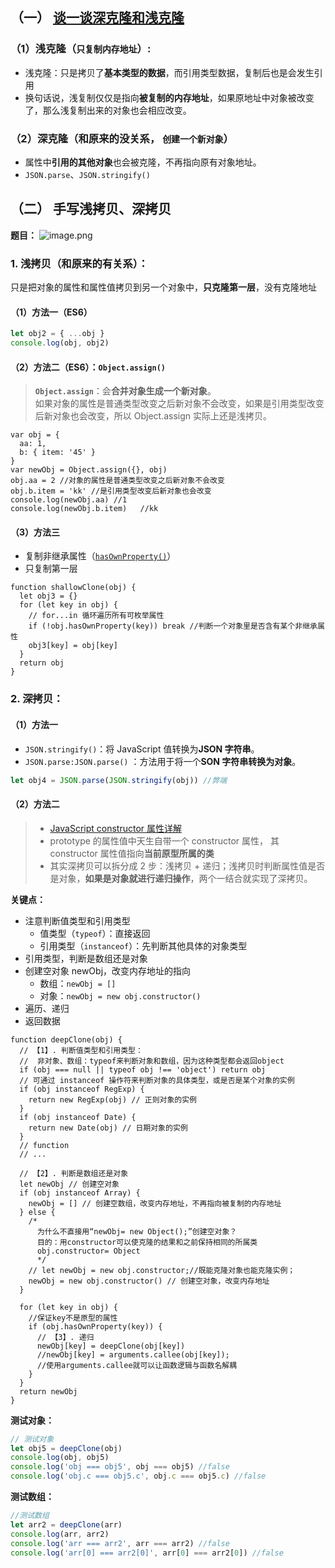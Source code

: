 ## （一） [谈一谈深克隆和浅克隆](https://blog.csdn.net/sinat_17775997/article/details/70482279)

### （1）浅克隆（`只复制内存地址`）:

- 浅克隆：只是拷贝了**基本类型的数据**，而引用类型数据，复制后也是会发生引用
- 换句话说，浅复制仅仅是指向**被复制的内存地址**，如果原地址中对象被改变了，那么浅复制出来的对象也会相应改变。

### （2）深克隆（和原来的没关系， `创建一个新对象`）

- 属性中**引用的其他对象**也会被克隆，不再指向原有对象地址。
- `JSON.parse`、`JSON.stringify()`

## （二） 手写浅拷贝、深拷贝

**题目：**
![image.png](https://p9-juejin.byteimg.com/tos-cn-i-k3u1fbpfcp/acbb33ad99484ed6a56fdd9b256865a2~tplv-k3u1fbpfcp-jj-mark:3024:0:0:0:q75.awebp)

### 1. 浅拷贝（和原来的有关系）：

只是把对象的属性和属性值拷贝到另一个对象中，**只克隆第一层**，没有克隆地址

#### （1）方法一（ES6）

```js
let obj2 = { ...obj }
console.log(obj, obj2)
```

#### （2）方法二（ES6）：`Object.assign()`

> **`Object.assign`**：会**合并对象生成一个新对象**。  
> 如果对象的属性是普通类型改变之后新对象不会改变，如果是引用类型改变后新对象也会改变，所以 Object.assign 实际上还是浅拷贝。

```js{5}
var obj = {
  aa: 1,
  b: { item: '45' }
}
var newObj = Object.assign({}, obj)
obj.aa = 2 //对象的属性是普通类型改变之后新对象不会改变
obj.b.item = 'kk' //是引用类型改变后新对象也会改变
console.log(newObj.aa) //1
console.log(newObj.b.item)   //kk
```

#### （3）方法三

- 复制非继承属性（[`hasOwnProperty()`](https://blog.csdn.net/a791226606/article/details/110679991)）
- 只复制第一层

```js{5}
function shallowClone(obj) {
  let obj3 = {}
  for (let key in obj) {
    // for...in 循环遍历所有可枚举属性
    if (!obj.hasOwnProperty(key)) break //判断一个对象里是否含有某个非继承属性
    obj3[key] = obj[key]
  }
  return obj
}
```

### 2. 深拷贝：

#### （1）方法一

- `JSON.stringify()`：将 JavaScript 值转换为**JSON 字符串**。
- `JSON.parse:JSON.parse()` ：方法用于将一个**SON 字符串转换为对象**。

```js
let obj4 = JSON.parse(JSON.stringify(obj)) //弊端
```

#### （2）方法二

> - [JavaScript constructor 属性详解](https://www.cnblogs.com/chenweizhen/p/6422995.html)
> - prototype 的属性值中天生自带一个 constructor 属性， 其 constructor 属性值指向**当前原型所属的类**
> - 其实深拷贝可以拆分成 2 步：浅拷贝 + 递归；浅拷贝时判断属性值是否是对象，**如果是对象就进行递归操作**，两个一结合就实现了深拷贝。

**关键点：**

- 注意判断值类型和引用类型
  - 值类型（`typeof`）：直接返回
  - 引用类型（`instanceof`）：先判断其他具体的对象类型
- 引用类型，判断是数组还是对象
- 创建空对象 newObj，改变内存地址的指向
  - 数组：`newObj = []`
  - 对象：`newObj = new obj.constructor()`
- 遍历、递归
- 返回数据

```js{2,15,26,32,33}
function deepClone(obj) {
  // 【1】. 判断值类型和引用类型：
  //  非对象、数组：typeof来判断对象和数组，因为这种类型都会返回object
  if (obj === null || typeof obj !== 'object') return obj
  // 可通过 instanceof 操作符来判断对象的具体类型，或是否是某个对象的实例
  if (obj instanceof RegExp) {
    return new RegExp(obj) // 正则对象的实例
  }
  if (obj instanceof Date) {
    return new Date(obj) // 日期对象的实例
  }
  // function
  // ...

  // 【2】. 判断是数组还是对象
  let newObj // 创建空对象
  if (obj instanceof Array) {
    newObj = [] // 创建空数组，改变内存地址，不再指向被复制的内存地址
  } else {
    /*
      为什么不直接用“newObj= new Object();”创建空对象？
      目的：用constructor可以使克隆的结果和之前保持相同的所属类
      obj.constructor= Object
      */
    // let newObj = new obj.constructor;//既能克隆对象也能克隆实例；
    newObj = new obj.constructor() // 创建空对象，改变内存地址
  }

  for (let key in obj) {
    //保证key不是原型的属性
    if (obj.hasOwnProperty(key)) {
      // 【3】. 递归
      newObj[key] = deepClone(obj[key])
      //newObj[key] = arguments.callee(obj[key]);
      //使用arguments.callee就可以让函数逻辑与函数名解耦
    }
  }
  return newObj
}
```

**测试对象：**

```js
// 测试对象
let obj5 = deepClone(obj)
console.log(obj, obj5)
console.log('obj === obj5', obj === obj5) //false
console.log('obj.c === obj5.c', obj.c === obj5.c) //false
```

**测试数组：**

```js
//测试数组
let arr2 = deepClone(arr)
console.log(arr, arr2)
console.log('arr === arr2', arr === arr2) //false
console.log('arr[0] === arr2[0]', arr[0] === arr2[0]) //false
```
